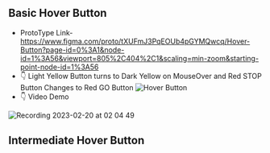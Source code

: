 ## Basic Hover Button 

-  ProtoType Link-https://www.figma.com/proto/tXUFmJ3PqEOUb4pGYMQwcq/Hover-Button?page-id=0%3A1&node-id=1%3A56&viewport=805%2C404%2C1&scaling=min-zoom&starting-point-node-id=1%3A56
-  👇  Light Yellow Button turns to Dark Yellow on MouseOver and Red STOP Button Changes to  Red GO Button
![Hover Button](https://user-images.githubusercontent.com/55624994/219973041-b5bd3347-48e8-46eb-975c-1d797b252d25.png)
-  👇 Video Demo

![Recording 2023-02-20 at 02 04 49](https://user-images.githubusercontent.com/55624994/219973835-7efbd8ec-84da-4dca-84e4-06ea6c702264.gif)


## Intermediate Hover Button 
